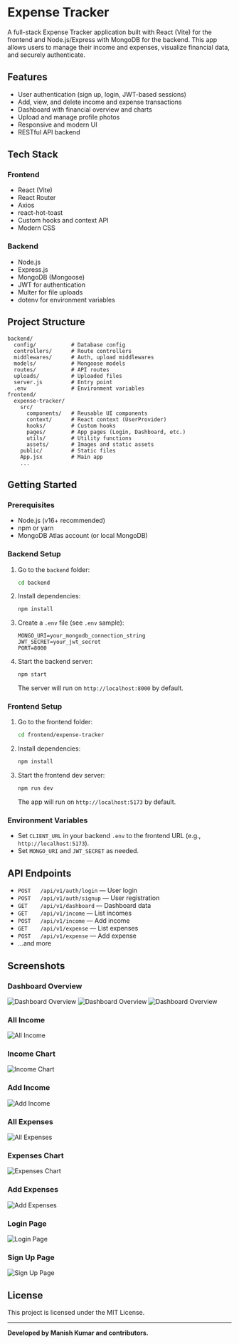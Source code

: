 # Expense Tracker

A full-stack Expense Tracker application built with React (Vite) for the frontend and Node.js/Express with MongoDB for the backend. This app allows users to manage their income and expenses, visualize financial data, and securely authenticate.

## Features

- User authentication (sign up, login, JWT-based sessions)
- Add, view, and delete income and expense transactions
- Dashboard with financial overview and charts
- Upload and manage profile photos
- Responsive and modern UI
- RESTful API backend

## Tech Stack

### Frontend
- React (Vite)
- React Router
- Axios
- react-hot-toast
- Custom hooks and context API
- Modern CSS

### Backend
- Node.js
- Express.js
- MongoDB (Mongoose)
- JWT for authentication
- Multer for file uploads
- dotenv for environment variables

## Project Structure

```
backend/
  config/           # Database config
  controllers/      # Route controllers
  middlewares/      # Auth, upload middlewares
  models/           # Mongoose models
  routes/           # API routes
  uploads/          # Uploaded files
  server.js         # Entry point
  .env              # Environment variables
frontend/
  expense-tracker/
    src/
      components/   # Reusable UI components
      context/      # React context (UserProvider)
      hooks/        # Custom hooks
      pages/        # App pages (Login, Dashboard, etc.)
      utils/        # Utility functions
      assets/       # Images and static assets
    public/         # Static files
    App.jsx         # Main app
    ...
```

## Getting Started

### Prerequisites
- Node.js (v16+ recommended)
- npm or yarn
- MongoDB Atlas account (or local MongoDB)

### Backend Setup
1. Go to the `backend` folder:
   ```sh
   cd backend
   ```
2. Install dependencies:
   ```sh
   npm install
   ```
3. Create a `.env` file (see `.env` sample):
   ```env
   MONGO_URI=your_mongodb_connection_string
   JWT_SECRET=your_jwt_secret
   PORT=8000
   ```
4. Start the backend server:
   ```sh
   npm start
   ```
   The server will run on `http://localhost:8000` by default.

### Frontend Setup
1. Go to the frontend folder:
   ```sh
   cd frontend/expense-tracker
   ```
2. Install dependencies:
   ```sh
   npm install
   ```
3. Start the frontend dev server:
   ```sh
   npm run dev
   ```
   The app will run on `http://localhost:5173` by default.

### Environment Variables
- Set `CLIENT_URL` in your backend `.env` to the frontend URL (e.g., `http://localhost:5173`).
- Set `MONGO_URI` and `JWT_SECRET` as needed.

## API Endpoints

- `POST   /api/v1/auth/login`         — User login
- `POST   /api/v1/auth/signup`        — User registration
- `GET    /api/v1/dashboard`          — Dashboard data
- `GET    /api/v1/income`             — List incomes
- `POST   /api/v1/income`             — Add income
- `GET    /api/v1/expense`            — List expenses
- `POST   /api/v1/expense`            — Add expense
- ...and more


## Screenshots

### Dashboard Overview
![Dashboard Overview](./client/expense-tracker/screenshorts/dashboard-overview.png)
![Dashboard Overview](./client/expense-tracker/screenshorts/dashboard-overview1.png)
![Dashboard Overview](./client/expense-tracker/screenshorts/dashboard-overview2.png)

### All Income
![All Income](./client/expense-tracker/screenshorts/incomeTransactions.png)

### Income Chart
![Income Chart](./client/expense-tracker/screenshorts/incomeChart.png)

### Add Income
![Add Income](./client/expense-tracker/screenshorts/addIncome.png)

### All Expenses
![All Expenses](./client/expense-tracker/screenshorts/expenseTransaction.png)

### Expenses Chart
![Expenses Chart](./client/expense-tracker/screenshorts/expenseChart.png)

### Add Expenses
![Add Expenses](./client/expense-tracker/screenshorts/addExpense.png)

### Login Page
![Login Page](./client/expense-tracker/screenshorts/loginPage.png)

### Sign Up Page
![Sign Up Page](./client/expense-tracker/screenshorts/signUpPage.png)

## License

This project is licensed under the MIT License.

---

**Developed by Manish Kumar and contributors.**
